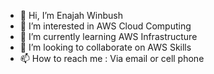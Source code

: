 - 👋 Hi, I’m Enajah Winbush
- 👀 I’m interested in AWS Cloud Computing
- 🌱 I’m currently learning AWS Infrastructure
- 💞️ I’m looking to collaborate on AWS Skills
- 📫 How to reach me : Via email or cell phone

<!---
ekwinbush/ekwinbush is a ✨ special ✨ repository because its `README.md` (this file) appears on your GitHub profile.
You can click the Preview link to take a look at your changes.
--->
